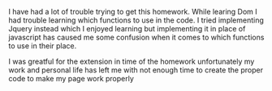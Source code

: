 I have had a lot of trouble trying to get this homework.
While learing Dom I had trouble learning which functions to use in the code. I tried implementing Jquery instead which I enjoyed learning but implementing it in place of javascript has caused me some confusion when it comes to which functions to use in their place.

I was greatful for the extension in time of the homework unfortunately my work and personal life has left me with not enough time to create the proper code to make my page work properly
